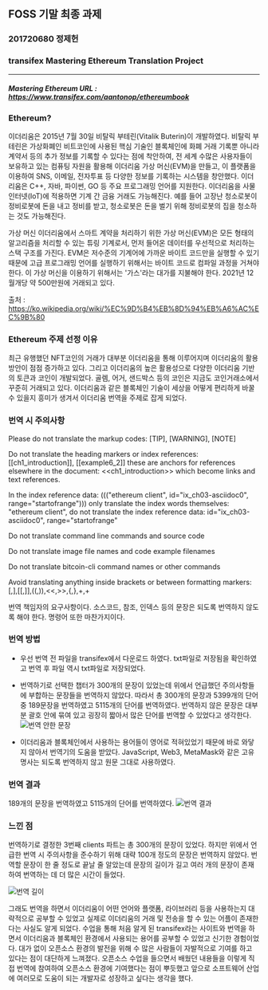 ## FOSS 기말 최종 과제

### 201720680 정제헌
### transifex Mastering Ethereum Translation Project
<hr/>

##### Mastering Ethereum URL : https://www.transifex.com/aantonop/ethereumbook

### Ethereum?
이더리움은 2015년 7월 30일 비탈릭 부테린(Vitalik Buterin)이 개발하였다. 비탈릭 부테린은 가상화폐인 비트코인에 사용된 핵심 기술인 블록체인에 화폐 거래 기록뿐 아니라 계약서 등의 추가 정보를 기록할 수 있다는 점에 착안하여, 전 세계 수많은 사용자들이 보유하고 있는 컴퓨팅 자원을 활용해 이더리움 가상 머신(EVM)을 만들고, 이 플랫폼을 이용하여 SNS, 이메일, 전자투표 등 다양한 정보를 기록하는 시스템을 창안했다. 이더리움은 C++, 자바, 파이썬, GO 등 주요 프로그래밍 언어를 지원한다.
이더리움을 사물 인터넷(IoT)에 적용하면 기계 간 금융 거래도 가능해진다. 예를 들어 고장난 청소로봇이 정비로봇에 돈을 내고 정비를 받고, 청소로봇은 돈을 벌기 위해 정비로봇의 집을 청소하는 것도 가능해진다.

가상 머신
이더리움에서 스마트 계약을 처리하기 위한 가상 머신(EVM)은 모든 형태의 알고리즘을 처리할 수 있는 튜링 기계로서, 먼저 들어온 데이터를 우선적으로 처리하는 스택 구조를 가진다. EVM은 저수준의 기계어에 가까운 바이트 코드만을 실행할 수 있기 때문에 고급 프로그래밍 언어를 실행하기 위해서는 바이트 코드로 컴파일 과정을 거쳐야 한다. 이 가상 머신을 이용하기 위해서는 '가스'라는 대가를 지불해야 한다.
2021년 12월개당 약 500만원에 거래되고 있다.

출처 : https://ko.wikipedia.org/wiki/%EC%9D%B4%EB%8D%94%EB%A6%AC%EC%9B%80

### Ethereum 주제 선정 이유
최근 유행했던 NFT코인의 거래가 대부분 이더리움을 통해 이루어지며 이더리움의 활용방안이 점점 증가하고 있다. 그리고 이더리움의 높은 활용성으로 다양한 이더리움 기반의 토큰과 코인이 개발되었다. 골렘, 어거, 샌드박스 등의 코인은 지금도 코인거래소에서 꾸준히 거래되고 있다. 이더리움과 같은 블록체인 기술이 세상을 어떻게 편리하게 바꿀 수 있을지 흥미가 생겨서 이더리움 번역을 주제로 잡게 되었다.

### 번역 시 주의사항
Please do not translate the markup codes:
[TIP], [WARNING], [NOTE]

Do not translate the heading markers or index references:
[[ch1_introduction]], [[example6_2]]
these are anchors for references elsewhere in the document:
<<ch1_introduction>>
which become links and text references.

In the index reference data:
((("ethereum client", id="ix_ch03-asciidoc0", range="startofrange")))
only translate the index words themselves: "ethereum client", do not translate the index reference data:
id="ix_ch03-asciidoc0", range="startofrange"

Do not translate command line commands and source code

Do not translate image file names and code example filenames

Do not translate bitcoin-cli command names or other commands

Avoid translating anything inside brackets or between formatting markers:
[,],[[,]],((,)),<<,>>,{,},+,+

번역 책임자의 요구사항이다. 소스코드, 참조, 인덱스 등의 문장은 되도록 번역하지 않도록 해야 한다. 명령어 또한 마찬가지이다.

### 번역 방법
* 우선 번역 전 파일을 transifex에서 다운로드 하였다. txt파일로 저장됨을 확인하였고 번역 후 파일 역시 txt파일로 저장되었다.

* 번역하기로 선택한 챕터가 300개의 문장이 있었는데 위에서 언급했던 주의사항들에 부합하는 문장들을 번역하지 않았다. 따라서 총 300개의 문장과 5399개의 단어 중 189문장을 번역하였고 5115개의 단어를 번역하였다. 번역하지 않은 문장은 대부분 괄호 안에 묶여 있고 굉장히 짧아서 많은 단어를 번역할 수 있었다고 생각한다.
![번역 안한 문장](https://user-images.githubusercontent.com/84717789/147364026-4c068dbc-afa0-4dd3-a17b-d45284f64f5b.png)

* 이더리움과 블록체인에서 사용하는 용어들이 영어로 적혀있었기 때문에 바로 와닿지 않아서 번역기의 도움을 받았다. JavaScript, Web3, MetaMask와 같은 고유명사는 되도록 번역하지 않고 원문 그대로 사용하였다.

### 번역 결과
189개의 문장을 번역하였고 5115개의 단어를 번역하였다.
![번역 결과](https://user-images.githubusercontent.com/84717789/147364183-fd357ace-d609-499a-b371-545b6dc538d7.png)

### 느낀 점
번역하기로 결정한 3번째 clients 파트는 총 300개의 문장이 있었다. 하지만 위에서 언급한 번역 시 주의사항을 준수하기 위해 대략 100개 정도의 문장은 번역하지 않았다. 번역할 문장이 한 줄 정도로 끝날 줄 알았는데 문장의 길이가 길고 여러 개의 문장이 존재하여 번역하는 데 더 많은 시간이 들었다.

![번역 길이](https://user-images.githubusercontent.com/84717789/147364405-643644ec-cb1c-4b9e-bac8-61cc789ad8a6.png)

그래도 번역을 하면서 이더리움이 어떤 언어와 플랫폼, 라이브러리 등을 사용하는지 대략적으로 공부할 수 있었고 실제로 이더리움의 거래 및 전송을 할 수 있는 어플이 존재한다는 사실도 알게 되었다. 수업을 통해 처음 알게 된 transifex라는 사이트와 번역을 하면서 이더리움과 블록체인 환경에서 사용되는 용어를 공부할 수 있었고 신기한 경험이었다. 대가 없이 오픈소스 환경의 발전을 위해 수 많은 사람들이 자발적으로 기여를 하고 있다는 점이 대단하게 느껴졌다. 오픈소스 수업을 들으면서 배웠던 내용들을 이렇게 직접 번역에 참여하여 오픈소스 환경에 기여했다는 점이 뿌듯했고 앞으로 소프트웨어 산업에 여러모로 도움이 되는 개발자로 성장하고 싶다는 생각을 했다.
